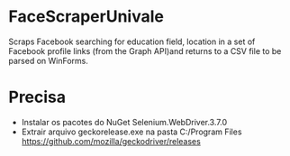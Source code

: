 # FaceScraperUnivale
Scraps Facebook searching for education field, location in a set of Facebook profile links (from the Graph API)and returns to a CSV file to be parsed on WinForms.

# Precisa
- Instalar os pacotes do NuGet
Selenium.WebDriver.3.7.0
- Extrair arquivo geckorelease.exe na pasta C:/Program Files
https://github.com/mozilla/geckodriver/releases

